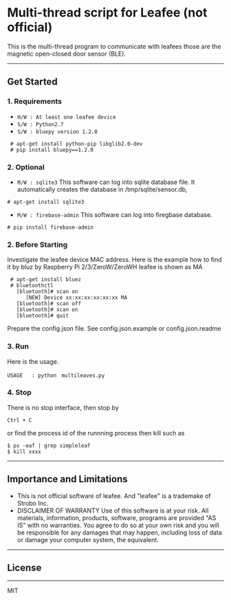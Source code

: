 # Multi-thread script for Leafee (not official)

This is the multi-thread program to communicate with leafees those are the magnetic open-closed door sensor (BLE).

----

## Get Started

### 1. Requirements

* `H/W : At least one leafee device`
* `S/W : Python2.7`
* `S/W : bluepy version 1.2.0`
```
 # apt-get install python-pip libglib2.0-dev
 # pip install bluepy==1.2.0
```

### 2. Optional

* `M/W : sqlite3`
  This software can log into sqlite database file.
  It automatically creates the database in /tmp/sqlite/sensor.db,
```
# apt-get install sqlite3
```

* `M/W : firebase-admin`
  This software can log into firegbase database.
```
# pip install firebase-admin
```

### 2. Before Starting

 Investigate the leafee device MAC address.
 Here is the example how to find it by bluz by Raspberry Pi 2/3/ZeroW/ZeroWH
 leafee is shown as MA
```
 # apt-get install bluez
 # bluetoothctl
   [bluetooth]# scan on 
      [NEW] Device xx:xx:xx:xx:xx:xx MA
   [bluetooth]# scan off 
   [bluetooth]# scan on
   [bluetooth]# quit
```
 Prepare the config.json file.
 See config.json.example or config.json.readme

### 3. Run
Here is the usage.
```
USAGE   : python　multileaves.py
```

### 4. Stop

There is no stop interface, then stop by 
```
Ctrl + C
```
or 
find the process id of the runnning process then kill such as 
```
$ ps -eaf | grep simpleleaf
$ kill xxxx
```
----

## Importance and Limitations

* This is not official software of leafee. And "leafee" is a trademake of Strobo Inc.
* DISCLAIMER OF WARRANTY
  Use of this software is at your risk. All materials, information, products, software, programs are provided "AS IS" with no warranties.
  You agree to do so at your own risk and you will be responsible for any damages that may happen, including loss of data or damage your computer system, the equivalent.

----

## License
----
 MIT


